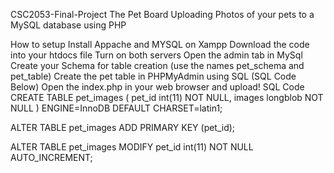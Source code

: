CSC2053-Final-Project
The Pet Board
Uploading Photos of your pets to a MySQL database using PHP

How to setup
Install Appache and MYSQL on Xampp
Download the code into your htdocs file
Turn on both servers
Open the admin tab in MySql
Create your Schema for table creation (use the names pet_schema and pet_table)
Create the pet table in PHPMyAdmin using SQL (SQL Code Below)
Open the index.php in your web browser and upload!
SQL Code
CREATE TABLE pet_images ( pet_id int(11) NOT NULL, images longblob NOT NULL ) ENGINE=InnoDB DEFAULT CHARSET=latin1;

ALTER TABLE pet_images ADD PRIMARY KEY (pet_id);

ALTER TABLE pet_images MODIFY pet_id int(11) NOT NULL AUTO_INCREMENT;